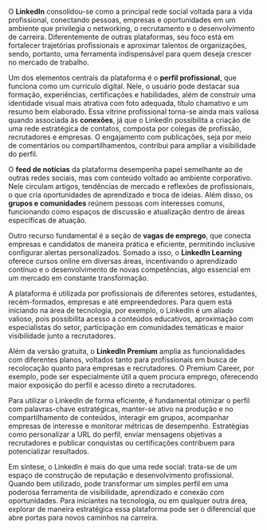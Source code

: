 O **LinkedIn** consolidou-se como a principal rede social voltada para a vida profissional, conectando pessoas, empresas e oportunidades em um ambiente que privilegia o networking, o recrutamento e o desenvolvimento de carreira. Diferentemente de outras plataformas, seu foco está em fortalecer trajetórias profissionais e aproximar talentos de organizações, sendo, portanto, uma ferramenta indispensável para quem deseja crescer no mercado de trabalho.

Um dos elementos centrais da plataforma é o **perfil profissional**, que funciona como um currículo digital. Nele, o usuário pode destacar sua formação, experiências, certificações e habilidades, além de construir uma identidade visual mais atrativa com foto adequada, título chamativo e um resumo bem elaborado. Essa vitrine profissional torna-se ainda mais valiosa quando associada às **conexões**, já que o LinkedIn possibilita a criação de uma rede estratégica de contatos, composta por colegas de profissão, recrutadores e empresas. O engajamento com publicações, seja por meio de comentários ou compartilhamentos, contribui para ampliar a visibilidade do perfil.

O **feed de notícias** da plataforma desempenha papel semelhante ao de outras redes sociais, mas com conteúdo voltado ao ambiente corporativo. Nele circulam artigos, tendências de mercado e reflexões de profissionais, o que cria oportunidades de aprendizado e troca de ideias. Além disso, os **grupos e comunidades** reúnem pessoas com interesses comuns, funcionando como espaços de discussão e atualização dentro de áreas específicas de atuação.

Outro recurso fundamental é a seção de **vagas de emprego**, que conecta empresas e candidatos de maneira prática e eficiente, permitindo inclusive configurar alertas personalizados. Somado a isso, o **LinkedIn Learning** oferece cursos online em diversas áreas, incentivando o aprendizado contínuo e o desenvolvimento de novas competências, algo essencial em um mercado em constante transformação.

A plataforma é utilizada por profissionais de diferentes setores, estudantes, recém-formados, empresas e até empreendedores. Para quem está iniciando na área de tecnologia, por exemplo, o LinkedIn é um aliado valioso, pois possibilita acesso a conteúdos educativos, aproximação com especialistas do setor, participação em comunidades temáticas e maior visibilidade junto a recrutadores.

Além da versão gratuita, o **LinkedIn Premium** amplia as funcionalidades com diferentes planos, voltados tanto para profissionais em busca de recolocação quanto para empresas e recrutadores. O Premium Career, por exemplo, pode ser especialmente útil a quem procura emprego, oferecendo maior exposição do perfil e acesso direto a recrutadores.

Para utilizar o LinkedIn de forma eficiente, é fundamental otimizar o perfil com palavras-chave estratégicas, manter-se ativo na produção e no compartilhamento de conteúdos, interagir em grupos, acompanhar empresas de interesse e monitorar métricas de desempenho. Estratégias como personalizar a URL do perfil, enviar mensagens objetivas a recrutadores e publicar conquistas ou certificações contribuem para potencializar resultados.

Em síntese, o LinkedIn é mais do que uma rede social: trata-se de um espaço de construção de reputação e desenvolvimento profissional. Quando bem utilizado, pode transformar um simples perfil em uma poderosa ferramenta de visibilidade, aprendizado e conexão com oportunidades. Para iniciantes na tecnologia, ou em qualquer outra área, explorar de maneira estratégica essa plataforma pode ser o diferencial que abre portas para novos caminhos na carreira.
